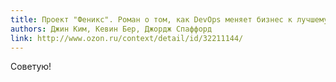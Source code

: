 ```yaml
---
title: Проект "Феникс". Роман о том, как DevOps меняет бизнес к лучшему
authors: Джин Ким, Кевин Бер, Джордж Спаффорд
link: http://www.ozon.ru/context/detail/id/32211144/
---
```


Советую!
